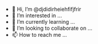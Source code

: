 - 👋 Hi, I’m @djdidirheiehfifjfrir
- 👀 I’m interested in ...
- 🌱 I’m currently learning ...
- 💞️ I’m looking to collaborate on ...
- 📫 How to reach me ...

<!---
djdidirheiehfifjfrir/djdidirheiehfifjfrir is a ✨ special ✨ repository because its `README.md` (this file) appears on your GitHub profile.
You can click the Preview link to take a look at your changes.
--->
